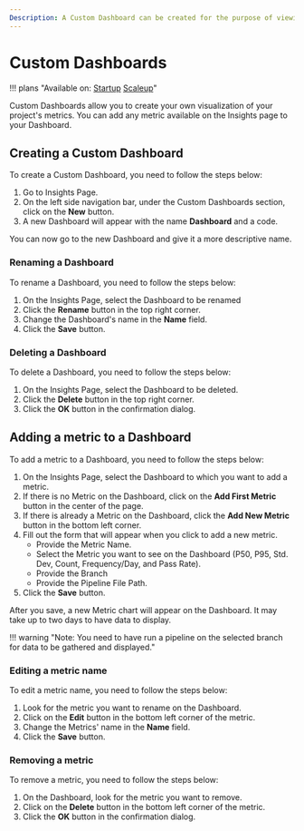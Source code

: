 ```yaml
---
Description: A Custom Dashboard can be created for the purpose of viewing your project's metrics.
---
```

# Custom Dashboards

!!! plans "Available on: <span class="plans-box">[Startup](/account-management/startup-plan/)</span> <span class="plans-box">[Scaleup](/account-management/scaleup-plan/)</span>"

Custom Dashboards allow you to create your own visualization of your project's metrics.
You can add any metric available on the Insights page to your Dashboard.

## Creating a Custom Dashboard

To create a Custom Dashboard, you need to follow the steps below:

1. Go to Insights Page.
2. On the left side navigation bar, under the Custom Dashboards section, click on the **New** button.
3. A new Dashboard will appear with the name **Dashboard** and a code.

You can now go to the new Dashboard and give it a more descriptive name.


### Renaming a Dashboard

To rename a Dashboard, you need to follow the steps below:

1. On the Insights Page, select the Dashboard to be renamed
2. Click the **Rename** button in the top right corner.
3. Change the Dashboard's name in the **Name** field.
4. Click the **Save** button.

### Deleting a Dashboard

To delete a Dashboard, you need to follow the steps below:

1. On the Insights Page, select the Dashboard to be deleted.
2. Click the **Delete** button in the top right corner.
3. Click the **OK** button in the confirmation dialog.

## Adding a metric to a Dashboard

To add a metric to a Dashboard, you need to follow the steps below:

1. On the Insights Page, select the Dashboard to which you want to add a metric.
2. If there is no Metric on the Dashboard, click on the **Add First Metric** button in the center of the page.
3. If there is already a Metric on the Dashboard, click the **Add New Metric** button in the bottom left corner.
4. Fill out the form that will appear when you click to add a new metric.
    - Provide the Metric Name.
    - Select the Metric you want to see on the Dashboard (P50, P95, Std. Dev, Count, Frequency/Day, and Pass Rate).
    - Provide the Branch
    - Provide the Pipeline File Path.
5. Click the **Save** button.

After you save, a new Metric chart will appear on the Dashboard.
It may take up to two days to have data to display.

!!! warning "Note: You need to have run a pipeline on the selected branch for data to be gathered and displayed."

### Editing a metric name

To edit a metric name, you need to follow the steps below:

1. Look for the metric you want to rename on the Dashboard.
2. Click on the **Edit** button in the bottom left corner of the metric.
3. Change the Metrics' name in the **Name** field.
4. Click the **Save** button.

### Removing a metric

To remove a metric, you need to follow the steps below:

1. On the Dashboard, look for the metric you want to remove.
2. Click on the **Delete** button in the bottom left corner of the metric.
3. Click the **OK** button in the confirmation dialog.
